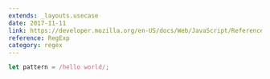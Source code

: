 ```yaml
---
extends: _layouts.usecase
date: 2017-11-11
link: https://developer.mozilla.org/en-US/docs/Web/JavaScript/Reference/Global_Objects/RegExp
reference: RegExp
category: regex
---
```



```javascript
let pattern = /hello world/;
```
